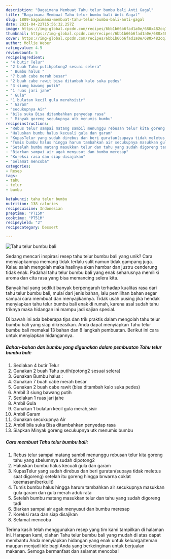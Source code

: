 ```yaml
---
description: "Bagaimana Membuat Tahu telur bumbu bali Anti Gagal"
title: "Bagaimana Membuat Tahu telur bumbu bali Anti Gagal"
slug: 1809-bagaimana-membuat-tahu-telur-bumbu-bali-anti-gagal
date: 2021-04-22T15:56:32.257Z
image: https://img-global.cpcdn.com/recipes/6bb1b66b6fad1a0e/680x482cq70/tahu-telur-bumbu-bali-foto-resep-utama.jpg
thumbnail: https://img-global.cpcdn.com/recipes/6bb1b66b6fad1a0e/680x482cq70/tahu-telur-bumbu-bali-foto-resep-utama.jpg
cover: https://img-global.cpcdn.com/recipes/6bb1b66b6fad1a0e/680x482cq70/tahu-telur-bumbu-bali-foto-resep-utama.jpg
author: Mollie Weber
ratingvalue: 4.5
reviewcount: 5
recipeingredient:
- "4 butir Telur"
- "2 buah Tahu putihpotong2 sesuai selera"
- " Bumbu halus "
- "7 buah cabe merah besar"
- "2 buah cabe rawit bisa ditambah kalo suka pedes"
- "3 siung bawang putih"
- "1 ruas jari jahe"
- " Gula"
- "1 bulatan kecil gula merahsisir"
- " Garam"
- "secukupnya Air"
- "bila suka Bisa ditambahkan penyedap rasa"
- " Minyak goreng secukupnya utk menumis bumbu"
recipeinstructions:
- "Rebus telur sampai matang sambil menunggu rebusan telur kita goreng tahu yang sbelumnya sudah dipotong2"
- "Haluskan bumbu halus kecuali gula dan garam"
- "KupasTelur yang sudah direbus dan beri guratan(supaya tidak meletus saat digoreng) setelah itu goreng hingga brwarna coklat keemasan(berkulit)"
- "Tumis bumbu halus hingga harum tambahkan air secukupnya masukkan gula garam dan gula merah aduk rata"
- "Setelah bumbu matang masukkan telur dan tahu yang sudah digoreng tadi"
- "Biarkan sampai air agak menyusut dan bumbu meresap"
- "Koreksi rasa dan siap disajikan"
- "Selamat mencoba"
categories:
- Resep
tags:
- tahu
- telur
- bumbu

katakunci: tahu telur bumbu 
nutrition: 138 calories
recipecuisine: Indonesian
preptime: "PT15M"
cooktime: "PT51M"
recipeyield: "2"
recipecategory: Dessert

---
```



![Tahu telur bumbu bali](https://img-global.cpcdn.com/recipes/6bb1b66b6fad1a0e/680x482cq70/tahu-telur-bumbu-bali-foto-resep-utama.jpg)

Sedang mencari inspirasi resep tahu telur bumbu bali yang unik? Cara menyiapkannya memang tidak terlalu sulit namun tidak gampang juga. Kalau salah mengolah maka hasilnya akan hambar dan justru cenderung tidak enak. Padahal tahu telur bumbu bali yang enak seharusnya memiliki aroma dan cita rasa yang bisa memancing selera kita.



Banyak hal yang sedikit banyak berpengaruh terhadap kualitas rasa dari tahu telur bumbu bali, mulai dari jenis bahan, lalu pemilihan bahan segar sampai cara membuat dan menyajikannya. Tidak usah pusing jika hendak menyiapkan tahu telur bumbu bali enak di rumah, karena asal sudah tahu triknya maka hidangan ini mampu jadi sajian spesial.


Di bawah ini ada beberapa tips dan trik praktis dalam mengolah tahu telur bumbu bali yang siap dikreasikan. Anda dapat menyiapkan Tahu telur bumbu bali memakai 13 bahan dan 8 langkah pembuatan. Berikut ini cara untuk menyiapkan hidangannya.

<!--inarticleads1-->

##### Bahan-bahan dan bumbu yang digunakan dalam pembuatan Tahu telur bumbu bali:

1. Sediakan 4 butir Telur
1. Gunakan 2 buah Tahu putih(potong2 sesuai selera)
1. Gunakan  Bumbu halus :
1. Gunakan 7 buah cabe merah besar
1. Gunakan 2 buah cabe rawit (bisa ditambah kalo suka pedes)
1. Ambil 3 siung bawang putih
1. Sediakan 1 ruas jari jahe
1. Ambil  Gula
1. Gunakan 1 bulatan kecil gula merah,sisir
1. Ambil  Garam
1. Gunakan secukupnya Air
1. Ambil bila suka Bisa ditambahkan penyedap rasa
1. Siapkan  Minyak goreng secukupnya utk menumis bumbu




<!--inarticleads2-->

##### Cara membuat Tahu telur bumbu bali:

1. Rebus telur sampai matang sambil menunggu rebusan telur kita goreng tahu yang sbelumnya sudah dipotong2
1. Haluskan bumbu halus kecuali gula dan garam
1. KupasTelur yang sudah direbus dan beri guratan(supaya tidak meletus saat digoreng) setelah itu goreng hingga brwarna coklat keemasan(berkulit)
1. Tumis bumbu halus hingga harum tambahkan air secukupnya masukkan gula garam dan gula merah aduk rata
1. Setelah bumbu matang masukkan telur dan tahu yang sudah digoreng tadi
1. Biarkan sampai air agak menyusut dan bumbu meresap
1. Koreksi rasa dan siap disajikan
1. Selamat mencoba




Terima kasih telah menggunakan resep yang tim kami tampilkan di halaman ini. Harapan kami, olahan Tahu telur bumbu bali yang mudah di atas dapat membantu Anda menyiapkan hidangan yang enak untuk keluarga/teman maupun menjadi ide bagi Anda yang berkeinginan untuk berjualan makanan. Semoga bermanfaat dan selamat mencoba!
